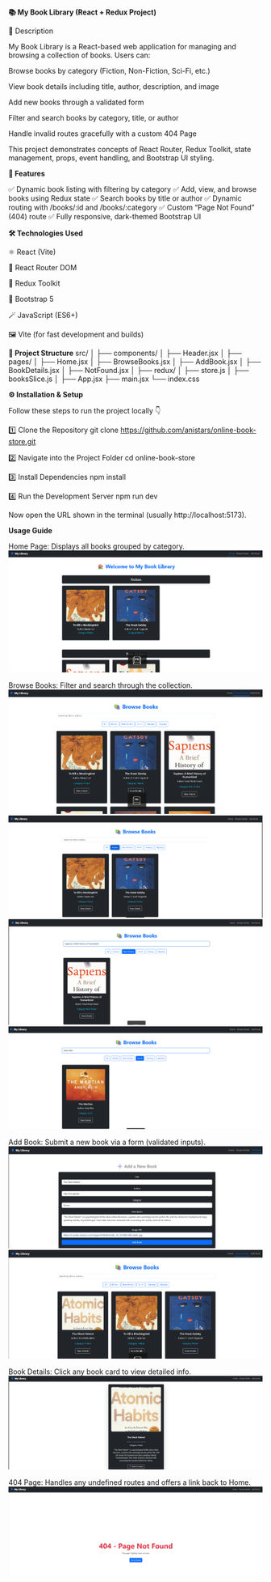 **📚 My Book Library (React + Redux Project)**

🧩 Description

My Book Library is a React-based web application for managing and browsing a collection of books.
Users can:

Browse books by category (Fiction, Non-Fiction, Sci-Fi, etc.)

View book details including title, author, description, and image

Add new books through a validated form

Filter and search books by category, title, or author

Handle invalid routes gracefully with a custom 404 Page

This project demonstrates concepts of React Router, Redux Toolkit, state management, props, event handling, and Bootstrap UI styling.

**🚀 Features**

✅ Dynamic book listing with filtering by category
✅ Add, view, and browse books using Redux state
✅ Search books by title or author
✅ Dynamic routing with /books/:id and /books/:category
✅ Custom “Page Not Found” (404) route
✅ Fully responsive, dark-themed Bootstrap UI

**🛠️ Technologies Used**

⚛️ React (Vite)

🧭 React Router DOM

🧰 Redux Toolkit

💅 Bootstrap 5

🪄 JavaScript (ES6+)

🖼️ Vite (for fast development and builds)

**📁 Project Structure**
src/
│
├── components/
│   ├── Header.jsx
│
├── pages/
│   ├── Home.jsx
│   ├── BrowseBooks.jsx
│   ├── AddBook.jsx
│   ├── BookDetails.jsx
│   ├── NotFound.jsx
│
├── redux/
│   ├── store.js
│   ├── booksSlice.js
│
├── App.jsx
├── main.jsx
└── index.css

**⚙️ Installation & Setup**

Follow these steps to run the project locally 👇

1️⃣ Clone the Repository
git clone https://github.com/anistars/online-book-store.git

2️⃣ Navigate into the Project Folder
cd online-book-store

3️⃣ Install Dependencies
npm install

4️⃣ Run the Development Server
npm run dev


Now open the URL shown in the terminal (usually http://localhost:5173).

**Usage Guide**

Home Page: Displays all books grouped by category.
![Home Page](src/assets/image.png)

Browse Books: Filter and search through the collection.
![All Books](src/assets/image-1.png)
![Books Based on Category](src/assets/image-2.png)
![Filter on Title](src/assets/image-3.png)
![Filter on Author](src/assets/image-4.png)

Add Book: Submit a new book via a form (validated inputs).
![Add Book](src/assets/image-5.png)
![Added Book on top](src/assets/image-6.png)

Book Details: Click any book card to view detailed info.
![Book Details](src/assets/image-7.png)

404 Page: Handles any undefined routes and offers a link back to Home.
![404 Error](src/assets/image-8.png)